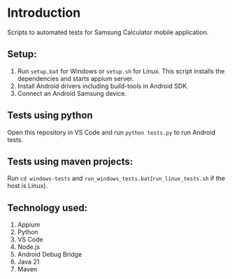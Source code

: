 # Introduction
Scripts to automated tests for Samsung Calculator mobile application.

## Setup:
1. Run `setup.bat` for Windows or `setup.sh` for Linux. This script installs the dependencies and starts appium server.
2. Install Android drivers including build-tools in Android SDK.
3. Connect an Android Samsung device.

## Tests using python
Open this repository in VS Code and run `python tests.py` to run Android tests.

## Tests using maven projects:
Run `cd windows-tests` and `run_windows_tests.bat`(`run_linux_tests.sh` if the host is Linux).

## Technology used:
1. Appium
2. Python
3. VS Code
4. Node.js
5. Android Debug Bridge
6. Java 21
7. Maven